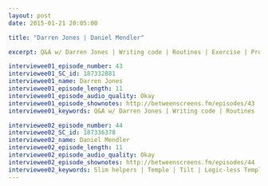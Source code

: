 ```yaml
---
layout: post
date: 2015-01-21 20:05:00

title: "Darren Jones | Daniel Mendler"

excerpt: Q&A w/ Darren Jones | Writing code | Routines | Exercise | Procrastination | Vacations | Programming languages & frameworks | Improve | College | Books || Slim helpers | Temple | Tilt | Logic-less Templates | Partials | Embedded engines 

interviewee01_episode_number: 43
interviewee01_SC_id: 187332881 
interviewee01_name: Darren Jones
interviewee01_episode_length: 11
interviewee01_episode_audio_quality: Okay
interviewee01_episode_shownotes: http://betweenscreens.fm/episodes/43
interviewee01_keywords: Q&A w/ Darren Jones | Writing code | Routines | Exercise | Procrastination | Vacations | Programming languages & frameworks | Improve | College | Books

interviewee02_episode_number: 44
interviewee02_SC_id: 187336378
interviewee02_name: Daniel Mendler
interviewee02_episode_length: 11
interviewee02_episode_audio_quality: Okay
interviewee02_episode_shownotes: http://betweenscreens.fm/episodes/44
interviewee02_keywords: Slim helpers | Temple | Tilt | Logic-less Templates | Partials | Embedded engines
---
```

